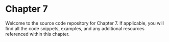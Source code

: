 # Chapter 7

Welcome to the source code repository for Chapter 7. If applicable, you will find all the code snippets, examples, and any additional resources referenced within this chapter.
